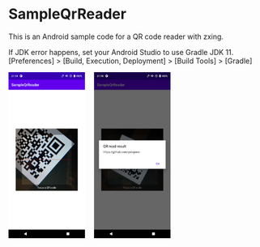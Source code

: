 # SampleQrReader
This is an Android sample code for a QR code reader with zxing.

If JDK error happens, set your Android Studio to use Gradle JDK 11.<br>
[Preferences] > [Build, Execution, Deployment] > [Build Tools] > [Gradle]

<img src="readme-pics/capture_1.png" width="30%" />&emsp;
<img src="readme-pics/capture_2.png" width="30%" />&emsp;
